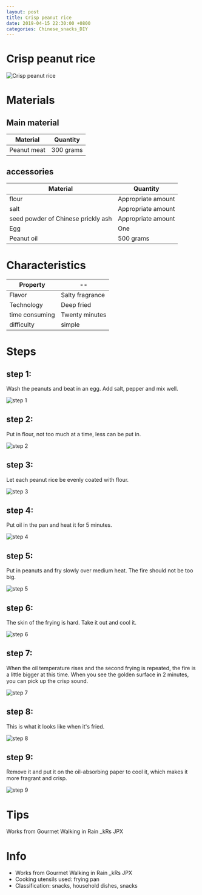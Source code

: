 ```yaml
---
layout: post
title: Crisp peanut rice
date: 2019-04-15 22:30:00 +0800
categories: Chinese_snacks_DIY
---
```


# Crisp peanut rice

![Crisp peanut rice]({{site.baseurl}}/img/402818/402818.jpg)

# Materials


## Main material

Material|Quantity
--|--
Peanut meat|300 grams

## accessories

Material|Quantity
--|--
flour|Appropriate amount
salt|Appropriate amount
seed powder of Chinese prickly ash|Appropriate amount
Egg|One
Peanut oil|500 grams

# Characteristics

Property|--
--|--
Flavor|Salty fragrance
Technology|Deep fried
time consuming|Twenty minutes
difficulty|simple

# Steps

## step 1:

Wash the peanuts and beat in an egg. Add salt, pepper and mix well.

![step 1]({{site.baseurl}}/img/402818/1.jpg)

## step 2:

Put in flour, not too much at a time, less can be put in.

![step 2]({{site.baseurl}}/img/402818/2.jpg)

## step 3:

Let each peanut rice be evenly coated with flour.

![step 3]({{site.baseurl}}/img/402818/3.jpg)

## step 4:

Put oil in the pan and heat it for 5 minutes.

![step 4]({{site.baseurl}}/img/402818/4.jpg)

## step 5:

Put in peanuts and fry slowly over medium heat. The fire should not be too big.

![step 5]({{site.baseurl}}/img/402818/5.jpg)

## step 6:

The skin of the frying is hard. Take it out and cool it.

![step 6]({{site.baseurl}}/img/402818/6.jpg)

## step 7:

When the oil temperature rises and the second frying is repeated, the fire is a little bigger at this time. When you see the golden surface in 2 minutes, you can pick up the crisp sound.

![step 7]({{site.baseurl}}/img/402818/7.jpg)

## step 8:

This is what it looks like when it's fried.

![step 8]({{site.baseurl}}/img/402818/8.jpg)

## step 9:

Remove it and put it on the oil-absorbing paper to cool it, which makes it more fragrant and crisp.

![step 9]({{site.baseurl}}/img/402818/9.jpg)

# Tips

Works from Gourmet Walking in Rain _kRs JPX

# Info

- Works from Gourmet Walking in Rain _kRs JPX
- Cooking utensils used: frying pan
- Classification: snacks, household dishes, snacks